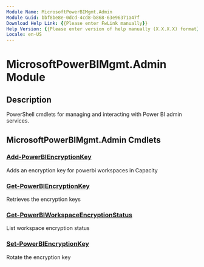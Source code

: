 ```yaml
---
Module Name: MicrosoftPowerBIMgmt.Admin
Module Guid: bbf8be8e-0dcd-4cd8-b868-63e96371a47f
Download Help Link: {{Please enter FwLink manually}}
Help Version: {{Please enter version of help manually (X.X.X.X) format}}
Locale: en-US
---
```


# MicrosoftPowerBIMgmt.Admin Module
## Description
PowerShell cmdlets for managing and interacting with Power BI admin services.

## MicrosoftPowerBIMgmt.Admin Cmdlets
### [Add-PowerBIEncryptionKey](Add-PowerBIEncryptionKey.md)
Adds an encryption key for powerbi workspaces in Capacity 

### [Get-PowerBIEncryptionKey](Get-PowerBIEncryptionKey.md)
Retrieves the encryption keys

### [Get-PowerBIWorkspaceEncryptionStatus](Get-PowerBIWorkspaceEncryptionStatus.md)
List workspace encryption status

### [Set-PowerBIEncryptionKey](Set-PowerBIEncryptionKey.md)
Rotate the encryption key

